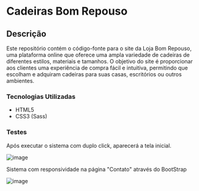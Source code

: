 # Cadeiras Bom Repouso

## Descrição
Este repositório contém o código-fonte para o site da Loja Bom Repouso, uma plataforma online que oferece uma ampla variedade de cadeiras de diferentes estilos, materiais e tamanhos. O objetivo do site é proporcionar aos clientes uma experiência de compra fácil e intuitiva, permitindo que escolham e adquiram cadeiras para suas casas, escritórios ou outros ambientes.

### Tecnologias Utilizadas

- HTML5 </br>
- CSS3 (Sass)

### Testes 
Após executar o sistema com duplo click, aparecerá a tela inicial.

![image](https://github.com/user-attachments/assets/eff3678f-10cd-4e06-b3f7-734b24dd1253)

Sistema com responsividade na página "Contato" através do BootStrap

![image](https://github.com/user-attachments/assets/f8d465e8-7cf4-4de9-be43-4237e52973fd)

